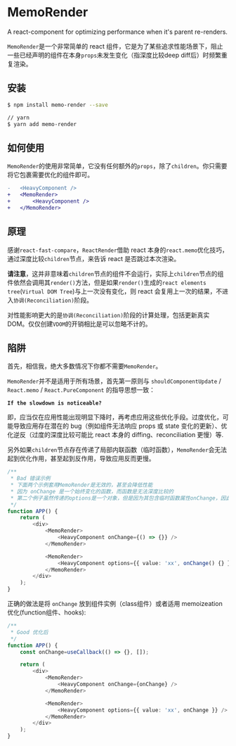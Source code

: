 # MemoRender

A react-component for optimizing performance when it's parent re-renders.

`MemoRender`是一个非常简单的 react 组件，它是为了某些追求性能场景下，阻止一些已经声明的组件在本身`props`未发生变化（指深度比较deep diff后）时频繁重复渲染。

## 安装

```bash
$ npm install memo-render --save

// yarn
$ yarn add memo-render
```

## 如何使用

`MemoRender`的使用非常简单，它没有任何额外的`props`，除了`children`。你只需要将它包裹需要优化的组件即可。

```diff
-   <HeavyComponent />
+   <MemoRender>
+       <HeavyComponent />
+   </MemoRender>
```

## 原理

感谢`react-fast-compare`，`ReactRender`借助 react 本身的`react.memo`优化技巧，通过深度比较`children`节点，来告诉 react 是否跳过本次渲染。

**请注意**，这并非意味着`children`节点的组件不会运行，实际上`children`节点的组件依然会调用其`render()`方法，但是如果`render()`生成的`react elements tree`(`Virtual DOM Tree`)与上一次没有变化，则 react 会复用上一次的结果，不进入`协调(Reconciliation)`阶段。

对性能影响更大的是`协调(Reconciliation)`阶段的计算处理，包括更新真实 DOM。仅仅创建`VDOM`的开销相比是可以忽略不计的。

## 陷阱

首先，相信我，绝大多数情况下你都不需要`MemoRender`。

`MemoRender`并不是适用于所有场景，首先第一原则与 `shouldComponentUpdate` / `React.memo` / `React.PureComponent` 的指导思想一致：

**`If the slowdown is noticeable?`**

即，应当仅在应用性能出现明显下降时，再考虑应用这些优化手段。过度优化，可能导致应用存在潜在的 bug（例如组件无法响应 props 或 state 变化的更新）、优化逆反（过度的深度比较可能比 react 本身的 diffing、reconciliation 更慢）等.

另外如果`children`节点存在传递了局部内联函数（临时函数），`MemoRender`会无法起到优化作用，甚至起到反作用，导致应用反而更慢。

```typescript
/**
 * Bad 错误示例
 * 下面两个示例套用MemoRender是无效的，甚至会降低性能
 * 因为 onChange 是一个始终变化的函数，而函数是无法深度比较的
 * 第二个例子虽然传递的options是一个对象，但是因为其包含临时函数属性onChange，因此也会导致优化失效
 */
function APP() {
    return (
        <div>
            <MemoRender>
                <HeavyComponent onChange={() => {}} />
            </MemoRender>

            <MemoRender>
                <HeavyComponent options={{ value: 'xx', onChange() {} }} />
            </MemoRender>
        </div>
    );
}
```

正确的做法是将 `onChange` 放到组件实例（class组件）或者适用 memoizeation 优化(function组件、hooks):
```typescript
/**
 * Good 优化后
 */
function APP() {
    const onChange=useCallback(() => {}, []);

    return (
        <div>
            <MemoRender>
                <HeavyComponent onChange={onChange} />
            </MemoRender>

            <MemoRender>
                <HeavyComponent options={{ value: 'xx', onChange }} />
            </MemoRender>
        </div>
    );
}
```
